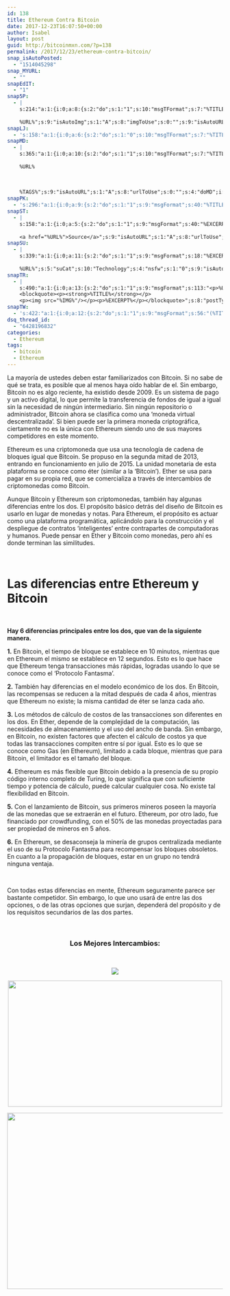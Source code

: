 ```yaml
---
id: 138
title: Ethereum Contra Bitcoin
date: 2017-12-23T16:07:50+00:00
author: Isabel
layout: post
guid: http://bitcoinmxn.com/?p=138
permalink: /2017/12/23/ethereum-contra-bitcoin/
snap_isAutoPosted:
  - "1514045298"
snap_MYURL:
  - ""
snapEdIT:
  - "1"
snap5P:
  - |
    s:214:"a:1:{i:0;a:8:{s:2:"do";s:1:"1";s:10:"msgTFormat";s:7:"%TITLE%";s:9:"msgFormat";s:18:"%EXCERPT%
    
    %URL%";s:9:"isAutoImg";s:1:"A";s:8:"imgToUse";s:0:"";s:9:"isAutoURL";s:1:"A";s:8:"urlToUse";s:0:"";s:4:"do5P";i:0;}}";
snapLJ:
  - 's:158:"a:1:{i:0;a:6:{s:2:"do";s:1:"0";s:10:"msgTFormat";s:7:"%TITLE%";s:9:"msgFormat";s:9:"%EXCERPT%";s:9:"isAutoURL";s:1:"A";s:8:"urlToUse";s:0:"";s:4:"doLJ";i:0;}}";'
snapMD:
  - |
    s:365:"a:1:{i:0;a:10:{s:2:"do";s:1:"1";s:10:"msgTFormat";s:7:"%TITLE%";s:9:"msgFormat";s:32:"%EXCERPT%
    
    %URL%
    
    
    
    %TAGS%";s:9:"isAutoURL";s:1:"A";s:8:"urlToUse";s:0:"";s:4:"doMD";i:0;s:8:"isPosted";s:1:"1";s:4:"pgID";s:12:"ccd6a4e4c7d3";s:7:"postURL";s:67:"https://medium.com/@BitcoinMXN/ethereum-contra-bitcoin-ccd6a4e4c7d3";s:5:"pDate";s:19:"2017-12-23 16:07:53";}}";
snapPK:
  - 's:296:"a:1:{i:0;a:9:{s:2:"do";s:1:"1";s:9:"msgFormat";s:40:"%TITLE% - %URL% #bitcoin #mexico #crypto";s:9:"isAutoURL";s:1:"A";s:8:"urlToUse";s:0:"";s:4:"doPK";i:0;s:8:"isPosted";s:1:"1";s:4:"pgID";i:1364418543;s:7:"postURL";s:30:"https://www.plurk.com/p/mkc833";s:5:"pDate";s:19:"2017-12-23 16:07:57";}}";'
snapST:
  - |
    s:158:"a:1:{i:0;a:5:{s:2:"do";s:1:"1";s:9:"msgFormat";s:40:"%EXCERPT%
    
    <a href="%URL%">Source</a>";s:9:"isAutoURL";s:1:"A";s:8:"urlToUse";s:0:"";s:4:"doST";i:0;}}";
snapSU:
  - |
    s:339:"a:1:{i:0;a:11:{s:2:"do";s:1:"1";s:9:"msgFormat";s:18:"%EXCERPT%
    
    %URL%";s:5:"suCat";s:10:"Technology";s:4:"nsfw";s:1:"0";s:9:"isAutoURL";s:1:"A";s:8:"urlToUse";s:0:"";s:4:"doSU";i:0;s:8:"isPosted";s:1:"1";s:4:"pgID";s:6:"15pF6e";s:7:"postURL";s:45:"http://www.stumbleupon.com/su/15pF6e/comments";s:5:"pDate";s:19:"2017-12-23 16:08:15";}}";
snapTR:
  - |
    s:490:"a:1:{i:0;a:13:{s:2:"do";s:1:"1";s:9:"msgFormat";s:113:"<p>%URL%</p>
    <blockquote><p><strong>%TITLE%</strong></p>
    <p><img src="%IMG%"/></p><p>%EXCERPT%</p></blockquote>";s:8:"postType";s:1:"T";s:10:"msgTFormat";s:7:"%TITLE%";s:9:"isAutoImg";s:1:"A";s:8:"imgToUse";s:0:"";s:9:"isAutoURL";s:1:"A";s:8:"urlToUse";s:0:"";s:4:"doTR";i:0;s:8:"isPosted";s:1:"1";s:4:"pgID";i:168858435733;s:7:"postURL";s:46:"http://bitcoinmxn.tumblr.com/post/168858435733";s:5:"pDate";s:19:"2017-12-23 16:08:18";}}";
snapTW:
  - 's:422:"a:1:{i:0;a:12:{s:2:"do";s:1:"1";s:9:"msgFormat";s:56:"(%TITLE%) - %URL% #bitcoinmxn #espanolbitcoin #bitcoinla";s:8:"attchImg";s:1:"1";s:9:"isAutoImg";s:1:"A";s:8:"imgToUse";s:0:"";s:9:"isAutoURL";s:1:"A";s:8:"urlToUse";s:0:"";s:4:"doTW";i:0;s:8:"isPosted";s:1:"1";s:4:"pgID";s:18:"944600565224439809";s:7:"postURL";s:57:"https://twitter.com/mxn_bitcoin/status/944600565224439809";s:5:"pDate";s:19:"2017-12-23 16:08:19";}}";'
dsq_thread_id:
  - "6428196832"
categories:
  - Ethereum
tags:
  - bitcoin
  - Ethereum
---
```

La mayoría de ustedes deben estar familiarizados con Bitcoin. Si no sabe de qué se trata, es posible que al menos haya oído hablar de el. Sin embargo, Bitcoin no es algo reciente, ha existido desde 2009. Es un sistema de pago y un activo digital, lo que permite la transferencia de fondos de igual a igual sin la necesidad de ningún intermediario. Sin ningún repositorio o administrador, Bitcoin ahora se clasifica como una &#8216;moneda virtual descentralizada&#8217;. Si bien puede ser la primera moneda criptográfica, ciertamente no es la única con Ethereum siendo uno de sus mayores competidores en este momento.

Ethereum es una criptomoneda que usa una tecnología de cadena de bloques igual que Bitcoin. Se propuso en la segunda mitad de 2013, entrando en funcionamiento en julio de 2015. La unidad monetaria de esta plataforma se conoce como éter (similar a la &#8216;Bitcoin&#8217;). Ether se usa para pagar en su propia red, que se comercializa a través de intercambios de criptomonedas como Bitcoin.

Aunque Bitcoin y Ethereum son criptomonedas, también hay algunas diferencias entre los dos. El propósito básico detrás del diseño de Bitcoin es usarlo en lugar de monedas y notas. Para Ethereum, el propósito es actuar como una plataforma programática, aplicándolo para la construcción y el despliegue de contratos &#8216;inteligentes&#8217; entre contrapartes de computadoras y humanos. Puede pensar en Ether y Bitcoin como monedas, pero ahí es donde terminan las similitudes.

&nbsp;

# Las diferencias entre Ethereum y Bitcoin

&nbsp;

**Hay 6 diferencias principales entre los dos, que van de la siguiente manera.**

**1.** En Bitcoin, el tiempo de bloque se establece en 10 minutos, mientras que en Ethereum el mismo se establece en 12 segundos. Esto es lo que hace que Ethereum tenga transacciones más rápidas, logradas usando lo que se conoce como el &#8216;Protocolo Fantasma&#8217;.

**2.** También hay diferencias en el modelo económico de los dos. En Bitcoin, las recompensas se reducen a la mitad después de cada 4 años, mientras que Ethereum no existe; la misma cantidad de éter se lanza cada año.

**3.** Los métodos de cálculo de costos de las transacciones son diferentes en los dos. En Ether, depende de la complejidad de la computación, las necesidades de almacenamiento y el uso del ancho de banda. Sin embargo, en Bitcoin, no existen factores que afecten el cálculo de costos ya que todas las transacciones compiten entre sí por igual. Esto es lo que se conoce como Gas (en Ethereum), limitado a cada bloque, mientras que para Bitcoin, el limitador es el tamaño del bloque.

**4.** Ethereum es más flexible que Bitcoin debido a la presencia de su propio código interno completo de Turing, lo que significa que con suficiente tiempo y potencia de cálculo, puede calcular cualquier cosa. No existe tal flexibilidad en Bitcoin.

**5.** Con el lanzamiento de Bitcoin, sus primeros mineros poseen la mayoría de las monedas que se extraerán en el futuro. Ethereum, por otro lado, fue financiado por crowdfunding, con el 50% de las monedas proyectadas para ser propiedad de mineros en 5 años.

**6.** En Ethereum, se desaconseja la minería de grupos centralizada mediante el uso de su Protocolo Fantasma para recompensar los bloques obsoletos. En cuanto a la propagación de bloques, estar en un grupo no tendrá ninguna ventaja.

&nbsp;

Con todas estas diferencias en mente, Ethereum seguramente parece ser bastante competidor. Sin embargo, lo que uno usará de entre las dos opciones, o de las otras opciones que surjan, dependerá del propósito y de los requisitos secundarios de las dos partes.

&nbsp;

<h3 style="text-align: center;">
  Los Mejores Intercambios:
</h3>

&nbsp;

<p style="text-align: center;">
  <a href="https://www.binance.com/?ref=20152199"><img class="aligncenter" src="https://i.imgur.com/W8KoAFH.png" /></a>
</p>

<p style="text-align: center;">
  <a href="https://mercatox.com/?referrer=211537"><img class="aligncenter" src="https://i.imgur.com/OdQZJ9U.png" alt="" width="500" height="294" /></a>
</p>

<p style="text-align: center;">
  <a href="https://hitbtc.com/?ref_id=5a4d861956ccd"><img class="aligncenter" src="https://i.imgur.com/FmlKTfR.jpg" alt="" width="723" height="411" /></a>
</p>

&nbsp;